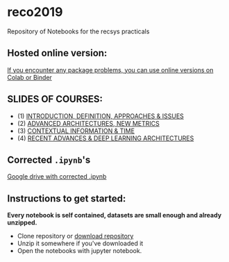 # reco2019
Repository of Notebooks for the recsys practicals

## Hosted online version:

[If you encounter any package problems, you can use online versions on Colab or Binder](https://github.com/cedias/rs2019-online)

## SLIDES OF COURSES:

- (1) [INTRODUCTION, DEFINITION, APPROACHES & ISSUES](https://drive.google.com/open?id=0B5HWSvDb1DnebVJ0cWM1cU1renlGQUpDbVFvdzJFc0U0SHJF)
- (2) [ADVANCED ARCHITECTURES, NEW METRICS](https://drive.google.com/open?id=0B5HWSvDb1Dneekl1ampFc3MxYWxPWVQxQ3llTE5hcEJpekxz)
- (3) [CONTEXTUAL INFORMATION & TIME](https://drive.google.com/open?id=0B5HWSvDb1DneV2d5VS1kMEp2U2Y4d014bXlpeHNETFBZVXo0)
- (4) [RECENT ADVANCES & DEEP LEARNING ARCHITECTURES](https://drive.google.com/open?id=0B5HWSvDb1DneTVpwWUZvbVhTRGhJVmlPS1lTMnJUYUJjODM0)

## Corrected `.ipynb`'s

[Google drive with corrected .ipynb](https://drive.google.com/open?id=1-po1jdFjmUUypy_CjxEjU8qq5vHJL3H-)

## Instructions to get started:
__Every notebook is self contained, datasets are small enough and already unzipped.__

- Clone repository or [download repository](https://github.com/cedias/reco2019/archive/master.zip)
- Unzip it somewhere if you've downloaded it
- Open the notebooks with jupyter notebook.
